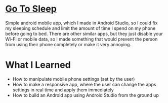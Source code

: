 # <a href="https://play.google.com/store/apps/details?id=com.flash.gotosleep" target="_blank">Go To Sleep</a>
Simple android mobile app, which I made in Android Studio, so I could fix my sleeping schedule and limit the amount of time I spend on my phone before going to bed. There are other similar apps, but they just disable your Wi-Fi or mobile data, so I made something that would prevent the person from using their phone completely or make it very annoying.
# What I Learned
  <ul>
    <li>How to manipulate mobile phone settings (set by the user)</li>
    <li>How to make a responsive app, where the user can change the apps settings in real time and apply them immediately</li>
    <li>How to build an Android app using Android Studio from the ground up</li>
  </ul>
